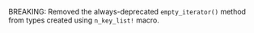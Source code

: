 BREAKING: Removed the always-deprecated `empty_iterator()` method from types created using `n_key_list!` macro.
